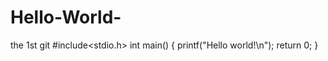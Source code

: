 # Hello-World-
the 1st git
#include<stdio.h>
int main()
{
  printf("Hello world!\n");
  return 0;
}
